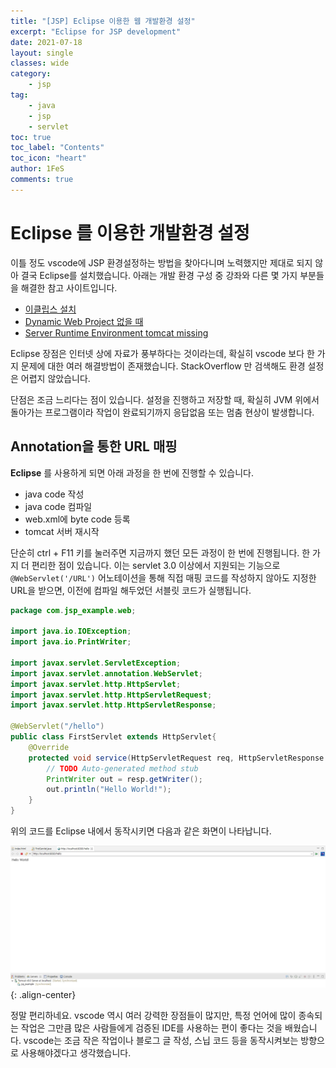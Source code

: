 ```yaml
---
title: "[JSP] Eclipse 이용한 웹 개발환경 설정"
excerpt: "Eclipse for JSP development"
date: 2021-07-18
layout: single
classes: wide
category:
    - jsp
tag:
    - java
    - jsp
    - servlet
toc: true
toc_label: "Contents"
toc_icon: "heart"
author: 1FeS
comments: true
---
```


# Eclipse 를 이용한 개발환경 설정

이틀 정도 vscode에 JSP 환경설정하는 방법을 찾아다니며 노력했지만 제대로 되지 않아 결국 Eclipse를 설치했습니다. 아래는 개발 환경 구성 중 강좌와 다른 몇 가지 부분들을 해결한 참고 사이트입니다.

- [이클립스 설치](https://www.eclipse.org/downloads/)
- [Dynamic Web Project 없을 때](https://ssimplay.tistory.com/204)
- [Server Runtime Environment tomcat missing](https://stackoverflow.com/questions/2000078/apache-tomcat-not-showing-in-eclipse-server-runtime-environments)

Eclipse 장점은 인터넷 상에 자료가 풍부하다는 것이라는데, 확실히 vscode 보다 한 가지 문제에 대한 여러 해결방법이 존재했습니다. StackOverflow 만 검색해도 환경 설정은 어렵지 않았습니다.

단점은 조금 느리다는 점이 있습니다. 설정을 진행하고 저장할 때, 확실히 JVM 위에서 돌아가는 프로그램이라 작업이 완료되기까지 응답없음 또는 멈춤 현상이 발생합니다.

## Annotation을 통한 URL 매핑

**Eclipse** 를 사용하게 되면 아래 과정을 한 번에 진행할 수 있습니다.

- java code 작성
- java code 컴파일
- web.xml에 byte code 등록
- tomcat 서버 재시작

단순히 ctrl + F11 키를 눌러주면 지금까지 했던 모든 과정이 한 번에 진행됩니다. 한 가지 더 편리한 점이 있습니다. 이는 servlet 3.0 이상에서 지원되는 기능으로 `@WebServlet('/URL')` 어노테이션을 통해 직접 매핑 코드를 작성하지 않아도 지정한 URL을 받으면, 이전에 컴파일 해두었던 서블릿 코드가 실행됩니다.

```java
package com.jsp_example.web;

import java.io.IOException;
import java.io.PrintWriter;

import javax.servlet.ServletException;
import javax.servlet.annotation.WebServlet;
import javax.servlet.http.HttpServlet;
import javax.servlet.http.HttpServletRequest;
import javax.servlet.http.HttpServletResponse;

@WebServlet("/hello")
public class FirstServlet extends HttpServlet{
	@Override
	protected void service(HttpServletRequest req, HttpServletResponse resp) throws ServletException, IOException {
		// TODO Auto-generated method stub
		PrintWriter out = resp.getWriter();
		out.println("Hello World!");
	}
}
```

위의 코드를 Eclipse 내에서 동작시키면 다음과 같은 화면이 나타납니다. 

![jsp hello](/_img/2021-07-12/jsp_hello.jpg){: .align-center}

정말 편리하네요. vscode 역시 여러 강력한 장점들이 많지만, 특정 언어에 많이 종속되는 작업은 그만큼 많은 사람들에게 검증된 IDE를 사용하는 편이 좋다는 것을 배웠습니다. vscode는 조금 작은 작업이나 블로그 글 작성, 스닙 코드 등을 동작시켜보는 방향으로 사용해야겠다고 생각했습니다.